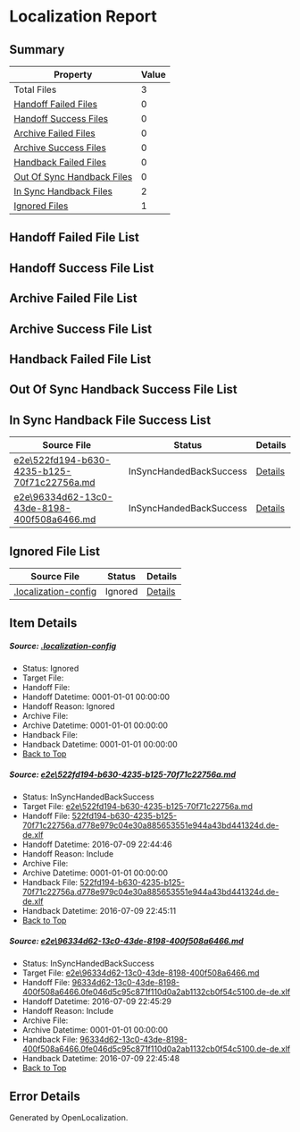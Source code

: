 # <a name='report-top'></a> Localization Report

## Summary
 Property | Value 
 -------- | ----- 
 Total Files | 3
[ Handoff Failed Files ](#handoff-failed-list)| 0
[ Handoff Success Files ](#handoff-success-list)| 0
[ Archive Failed Files ](#archive-failed-list)| 0
[ Archive Success Files ](#archive-success-list)| 0
[ Handback Failed Files ](#handback-failed-list)| 0
[ Out Of Sync Handback Files ](#outofsync-handback-success-list)| 0
[ In Sync Handback Files ](#insync-handback-success-list)| 2
[ Ignored Files ](#ignored-list)| 1

## <a name='handoff-failed-list'></a> Handoff Failed File List

## <a name='handoff-success-list'></a> Handoff Success File List

## <a name='archive-failed-list'></a> Archive Failed File List

## <a name='archive-success-list'></a> Archive Success File List

## <a name='handback-failed-list'></a> Handback Failed File List

## <a name='outofsync-handback-success-list'></a> Out Of Sync Handback Success File List

## <a name='insync-handback-success-list'></a> In Sync Handback File Success List
 Source File | Status | Details 
 ----------- | ------ | ------- 
 [e2e\522fd194-b630-4235-b125-70f71c22756a.md](https://github.com/OpenLocalizationTestOrg/oltest/blob/0bb72859214a447399cee6ca66eae53dbb6d8860/e2e/522fd194-b630-4235-b125-70f71c22756a.md) | InSyncHandedBackSuccess | [Details](#1eaf701d1bd20bcb91cc38b729739070017d86571)
 [e2e\96334d62-13c0-43de-8198-400f508a6466.md](https://github.com/OpenLocalizationTestOrg/oltest/blob/e7981f919356fd8ac6b6ccd51c20e6bc3d296bd2/e2e/96334d62-13c0-43de-8198-400f508a6466.md) | InSyncHandedBackSuccess | [Details](#06e2232910b6d35c0217a432785577bb92db21052)

## <a name='ignored-list'></a> Ignored File List
 Source File | Status | Details 
 ----------- | ------ | ------- 
 [.localization-config](https://github.com/OpenLocalizationTestOrg/oltest/blob/e7981f919356fd8ac6b6ccd51c20e6bc3d296bd2/.localization-config) | Ignored | [Details](#3d4f252ac210baf56311d7e97dcc2db10974dbd20)

## Item Details
##### <a name='3d4f252ac210baf56311d7e97dcc2db10974dbd20'></a> Source: [.localization-config](https://github.com/OpenLocalizationTestOrg/oltest/blob/e7981f919356fd8ac6b6ccd51c20e6bc3d296bd2/.localization-config)
* Status: Ignored
* Target File: 
* Handoff File: 
* Handoff Datetime: 0001-01-01 00:00:00
* Handoff Reason: Ignored
* Archive File: 
* Archive Datetime: 0001-01-01 00:00:00
* Handback File: 
* Handback Datetime: 0001-01-01 00:00:00
* [Back to Top](#report-top)

##### <a name='1eaf701d1bd20bcb91cc38b729739070017d86571'></a> Source: [e2e\522fd194-b630-4235-b125-70f71c22756a.md](https://github.com/OpenLocalizationTestOrg/oltest/blob/0bb72859214a447399cee6ca66eae53dbb6d8860/e2e/522fd194-b630-4235-b125-70f71c22756a.md)
* Status: InSyncHandedBackSuccess
* Target File: [e2e\522fd194-b630-4235-b125-70f71c22756a.md](https://github.com/OpenLocalizationTestOrg/oltest-dede-fly/blob/5792c0afc105bc47854b178c2c46d1198042d4cf/e2e/522fd194-b630-4235-b125-70f71c22756a.md)
* Handoff File: [522fd194-b630-4235-b125-70f71c22756a.d778e979c04e30a885653551e944a43bd441324d.de-de.xlf](https://github.com/OpenLocalizationTestOrg/olhandoff-e2e/blob/30e29b9355b4964bb1698e0b9878711a3a2fa1cc/ol-handoff/OpenLocalizationTestOrg/oltest-dede-fly/ci/ht/522fd194-b630-4235-b125-70f71c22756a.d778e979c04e30a885653551e944a43bd441324d.de-de.xlf)
* Handoff Datetime: 2016-07-09 22:44:46
* Handoff Reason: Include
* Archive File: 
* Archive Datetime: 0001-01-01 00:00:00
* Handback File: [522fd194-b630-4235-b125-70f71c22756a.d778e979c04e30a885653551e944a43bd441324d.de-de.xlf](https://github.com/OpenLocalizationTestOrg/olhandback-e2e/blob/b38824fde37778003511c64787a5d3610fe3ef5c/ol-handback/OpenLocalizationTestOrg/oltest-dede-fly/ci/ht/522fd194-b630-4235-b125-70f71c22756a.d778e979c04e30a885653551e944a43bd441324d.de-de.xlf)
* Handback Datetime: 2016-07-09 22:45:11
* [Back to Top](#report-top)

##### <a name='06e2232910b6d35c0217a432785577bb92db21052'></a> Source: [e2e\96334d62-13c0-43de-8198-400f508a6466.md](https://github.com/OpenLocalizationTestOrg/oltest/blob/e7981f919356fd8ac6b6ccd51c20e6bc3d296bd2/e2e/96334d62-13c0-43de-8198-400f508a6466.md)
* Status: InSyncHandedBackSuccess
* Target File: [e2e\96334d62-13c0-43de-8198-400f508a6466.md](https://github.com/OpenLocalizationTestOrg/oltest-dede-fly/blob/a818f044cd9408caf6de8eb6bf798bf60ea0a707/e2e/96334d62-13c0-43de-8198-400f508a6466.md)
* Handoff File: [96334d62-13c0-43de-8198-400f508a6466.0fe046d5c95c871f110d0a2ab1132cb0f54c5100.de-de.xlf](https://github.com/OpenLocalizationTestOrg/olhandoff-e2e/blob/9e36a2f5a90277f0c0a69895d7fc482372956855/ol-handoff/OpenLocalizationTestOrg/oltest-dede-fly/ci/ht/96334d62-13c0-43de-8198-400f508a6466.0fe046d5c95c871f110d0a2ab1132cb0f54c5100.de-de.xlf)
* Handoff Datetime: 2016-07-09 22:45:29
* Handoff Reason: Include
* Archive File: 
* Archive Datetime: 0001-01-01 00:00:00
* Handback File: [96334d62-13c0-43de-8198-400f508a6466.0fe046d5c95c871f110d0a2ab1132cb0f54c5100.de-de.xlf](https://github.com/OpenLocalizationTestOrg/olhandback-e2e/blob/a563f348f784efa5231fafce48210461768e0edb/ol-handback/OpenLocalizationTestOrg/oltest-dede-fly/ci/ht/96334d62-13c0-43de-8198-400f508a6466.0fe046d5c95c871f110d0a2ab1132cb0f54c5100.de-de.xlf)
* Handback Datetime: 2016-07-09 22:45:48
* [Back to Top](#report-top)


## Error Details

Generated by OpenLocalization.
